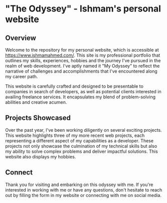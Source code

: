 # "The Odyssey" - Ishmam's personal website

## Overview
Welcome to the repository for my personal website, which is accessible at https://www.ishmamahmed.com/. This site is my professional portfolio that outlines my skills, experiences, hobbies and the journey I've pursued in the realm of web development. I've aptly named it "My Odyssey" to reflect the narrative of challenges and accomplishments that I've encountered along my career path.

This website is carefully crafted and designed to be presentable to companies in search of developers, as well as potential clients interested in availing freelance services. It encapsulates my blend of problem-solving abilities and creative acumen.

## Projects Showcased
Over the past year, I've been working diligently on several exciting projects. This website highlights three of my more recent web projects, each representing a different aspect of my capabilities as a developer. These projects not only showcase the culmination of my technical skills but also my ability to solve complex problems and deliver impactful solutions. This website also displays my hobbies.

## Connect
Thank you for visiting and embarking on this odyssey with me. If you're interested in working with me or have any questions, don't hesitate to reach out by filling the form in my website or connecting with me on social media.
